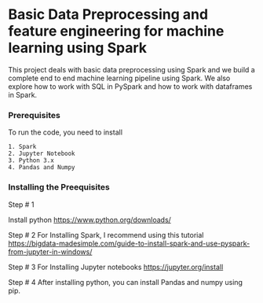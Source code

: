 # Basic Data Preprocessing and feature engineering for machine learning using Spark

This project deals with basic data preprocessing using Spark and we build a complete end to end machine learning pipeline using Spark. We also explore how to work with SQL in PySpark and how to work with dataframes in Spark.


### Prerequisites

To run the code, you need to install
```
1. Spark
2. Jupyter Notebook
3. Python 3.x
4. Pandas and Numpy 
```

### Installing the Preequisites

Step # 1

Install python 
https://www.python.org/downloads/

Step # 2
For Installing Spark, I recommend using this tutorial
https://bigdata-madesimple.com/guide-to-install-spark-and-use-pyspark-from-jupyter-in-windows/

Step # 3
For Installing Jupyter notebooks
https://jupyter.org/install

Step # 4
After installing python, you can install Pandas and numpy using pip.

